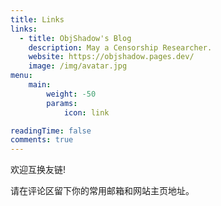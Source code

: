 ```yaml
---
title: Links
links:
  - title: ObjShadow's Blog
    description: May a Censorship Researcher.
    website: https://objshadow.pages.dev/
    image: /img/avatar.jpg
menu:
    main: 
        weight: -50
        params:
            icon: link

readingTime: false
comments: true
---
```


欢迎互换友链!

请在评论区留下你的常用邮箱和网站主页地址。